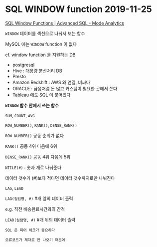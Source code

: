 # SQL WINDOW function 2019-11-25

[SQL Window Functions | Advanced SQL - Mode Analytics](https://mode.com/sql-tutorial/sql-window-functions)

`WINDOW` 데이터를 섹션으로 나눠서 보는 함수

MySQL 에는 `WINDOW` function 이 없다

cf. window function 을 지원하는 DB

- postgresql
- Hive : 대용량 분산처리 DB
- Presto
- Amazon Redshift : AWS 와 연결, 비싸다
- ORACLE : 금융처럼 돈 많고 커스텀이 필요한 곳에서 쓴다
- Tableau 에도 SQL 이 붙어있다

**`WINDOW` 함수 안에서 쓰는 함수**

`SUM`, `COUNT`, `AVG`

`ROW_NUMBER()`, `RANK()`, `DENSE_RANK()`

`ROW_NUMBER()` 공동 순위가 없다

`RANK()` 공동 4위 다음에 6위

`DENSE_RANK()` 공동 4위 다음에 5위

`NTILE(#)` : 숫자 개로 나눠준다

데이터 갯수가 (#)보다 적다면 데이터 갯수까지로만 나눠진다

`LAG`, `LEAD`

`LAG(컬럼명, #)` #개 앞의 데이터 출력

e.g. 직전 배송완료시간과의 간격

`LEAD(컬럼명, #)` #개 뒤의 데이터 출력

    SQL 은 피어 체크가 중요하다
    
    오류코드가 제대로 안 나오기 때문에